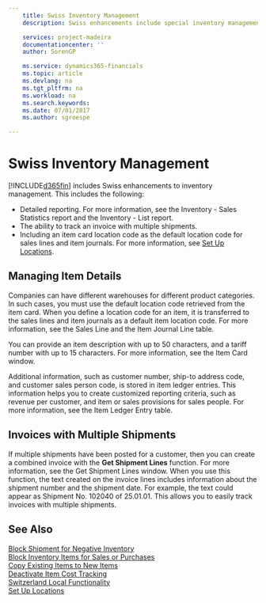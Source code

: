 ```yaml
---
    title: Swiss Inventory Management
    description: Swiss enhancements include special inventory management features.

    services: project-madeira 
    documentationcenter: ''
    author: SorenGP

    ms.service: dynamics365-financials
    ms.topic: article
    ms.devlang: na
    ms.tgt_pltfrm: na
    ms.workload: na
    ms.search.keywords:
    ms.date: 07/01/2017
    ms.author: sgroespe

---
```

# Swiss Inventory Management
[!INCLUDE[d365fin](../../includes/d365fin_md.md)] includes Swiss enhancements to inventory management. This includes the following:  

- Detailed reporting.  For more information, see the Inventory - Sales Statistics report and the Inventory - List report.  
- The ability to track an invoice with multiple shipments.  
- Including an item card location code as the default location code for sales lines and item journals. For more information, see [Set Up Locations](../../inventory-how-setup-locations.md). 

## Managing Item Details  
Companies can have different warehouses for different product categories. In such cases, you must use the default location code retrieved from the item card. When you define a location code for an item, it is transferred to the sales lines and item journals as a default item location code. For more information, see the Sales Line and the Item Journal Line table.  

You can provide an item description with up to 50 characters, and a tariff number with up to 15 characters. For more information, see the Item Card window.  

Additional information, such as customer number, ship-to address code, and customer sales person code, is stored in item ledger entries. This information helps you to create customized reporting criteria, such as revenue per customer, and item or sales provisions for sales people. For more information, see the Item Ledger Entry table.  

## Invoices with Multiple Shipments  
If multiple shipments have been posted for a customer, then you can create a combined invoice with the **Get Shipment Lines** function. For more information, see the Get Shipment Lines window. When you use this function, the text created on the invoice lines includes information about the shipment number and the shipment date. For example, the text could appear as Shipment No. 102040 of 25.01.01. This allows you to easily track invoices with multiple shipments.  

## See Also  
 [Block Shipment for Negative Inventory](how-to-block-shipment-for-negative-inventory.md)   
 [Block Inventory Items for Sales or Purchases](how-to-block-inventory-items-for-sales-or-purchases.md)   
 [Copy Existing Items to New Items](how-to-copy-existing-items-to-new-items.md)   
 [Deactivate Item Cost Tracking](how-to-deactivate-item-cost-tracking.md)   
 [Switzerland Local Functionality](switzerland-local-functionality.md)   
 [Set Up Locations](../../inventory-how-setup-locations.md)

